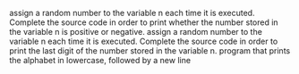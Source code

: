 assign a random number to the variable n each time it is executed. Complete the source code in order to print whether the number stored in the variable n is positive or negative.
assign a random number to the variable n each time it is executed. Complete the source code in order to print the last digit of the number stored in the variable n.
program that prints the alphabet in lowercase, followed by a new line

